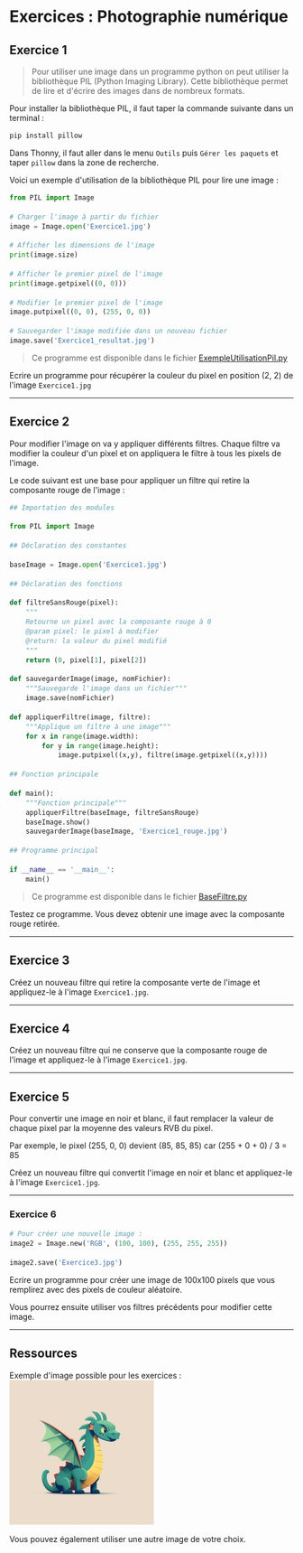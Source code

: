 
# Exercices : Photographie numérique


## Exercice 1

> Pour utiliser une image dans un programme python on peut utiliser la bibliothèque PIL (Python Imaging Library). Cette bibliothèque permet de lire et d'écrire des images dans de nombreux formats.

Pour installer la bibliothèque PIL, il faut taper la commande suivante dans un terminal :

```bash
pip install pillow
```

Dans Thonny, il faut aller dans le menu `Outils` puis `Gérer les paquets` et taper `pillow` dans la zone de recherche.

Voici un exemple d'utilisation de la bibliothèque PIL pour lire une image :

```python
from PIL import Image

# Charger l'image à partir du fichier
image = Image.open('Exercice1.jpg')

# Afficher les dimensions de l'image
print(image.size)

# Afficher le premier pixel de l'image
print(image.getpixel((0, 0)))

# Modifier le premier pixel de l'image
image.putpixel((0, 0), (255, 0, 0))

# Sauvegarder l'image modifiée dans un nouveau fichier
image.save('Exercice1_resultat.jpg')
```

> Ce programme est disponible dans le fichier [ExempleUtilisationPil.py](ExempleUtilisationPil.py)

Ecrire un programme pour récupérer la couleur du pixel en position (2, 2) de l'image `Exercice1.jpg`

---

## Exercice 2

Pour modifier l'image on va y appliquer différents filtres. Chaque filtre va modifier la couleur d'un pixel et on appliquera le filtre à tous les pixels de l'image.

Le code suivant est une base pour appliquer un filtre qui retire la composante rouge de l'image :

```python
## Importation des modules

from PIL import Image

## Déclaration des constantes

baseImage = Image.open('Exercice1.jpg')

## Déclaration des fonctions

def filtreSansRouge(pixel):
    """
    Retourne un pixel avec la composante rouge à 0
    @param pixel: le pixel à modifier
    @return: la valeur du pixel modifié
    """
    return (0, pixel[1], pixel[2])

def sauvegarderImage(image, nomFichier):
    """Sauvegarde l'image dans un fichier"""
    image.save(nomFichier)

def appliquerFiltre(image, filtre):
    """Applique un filtre à une image"""
    for x in range(image.width):
        for y in range(image.height):
            image.putpixel((x,y), filtre(image.getpixel((x,y))))

## Fonction principale

def main():
    """Fonction principale"""
    appliquerFiltre(baseImage, filtreSansRouge)
    baseImage.show()
    sauvegarderImage(baseImage, 'Exercice1_rouge.jpg')

## Programme principal

if __name__ == '__main__':
    main()
```

> Ce programme est disponible dans le fichier [BaseFiltre.py](BaseFiltre.py)

Testez ce programme. Vous devez obtenir une image avec la composante rouge retirée.

---

## Exercice 3

Créez un nouveau filtre qui retire la composante verte de l'image et appliquez-le à l'image `Exercice1.jpg`.

---

## Exercice 4

Créez un nouveau filtre qui ne conserve que la composante rouge de l'image et appliquez-le à l'image `Exercice1.jpg`.

---

## Exercice 5

Pour convertir une image en noir et blanc, il faut remplacer la valeur de chaque pixel par la moyenne des valeurs RVB du pixel.

Par exemple, le pixel (255, 0, 0) devient (85, 85, 85) car (255 + 0 + 0) / 3 = 85

Créez un nouveau filtre qui convertit l'image en noir et blanc et appliquez-le à l'image `Exercice1.jpg`.

---

### Exercice 6

```python
# Pour créer une nouvelle image :
image2 = Image.new('RGB', (100, 100), (255, 255, 255))

image2.save('Exercice3.jpg')
```

Ecrire un programme pour créer une image de 100x100 pixels que vous remplirez avec des pixels de couleur aléatoire.

Vous pourrez ensuite utiliser vos filtres précédents pour modifier cette image.

---

## Ressources

Exemple d'image possible pour les exercices : 
![Image de base](Exercice1.jpg)

Vous pouvez également utiliser une autre image de votre choix.